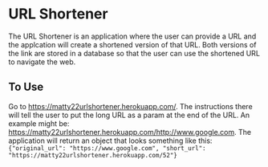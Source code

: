 # URL Shortener

The URL Shortener is an application where the user can provide a URL and the applcation will create a shortened version of that URL. Both versions of the link are stored in a database so that the user can use the shortened URL to navigate the web.

## To Use

Go to https://matty22urlshortener.herokuapp.com/. The instructions there will tell the user to put the long URL as a param at the end of the URL. An example might be: https://matty22urlshortener.herokuapp.com/http://www.google.com. The application will return an object that looks something like this: `{"original_url": "https://www.google.com", "short_url": "https://matty22urlshortener.herokuapp.com/52"}`

